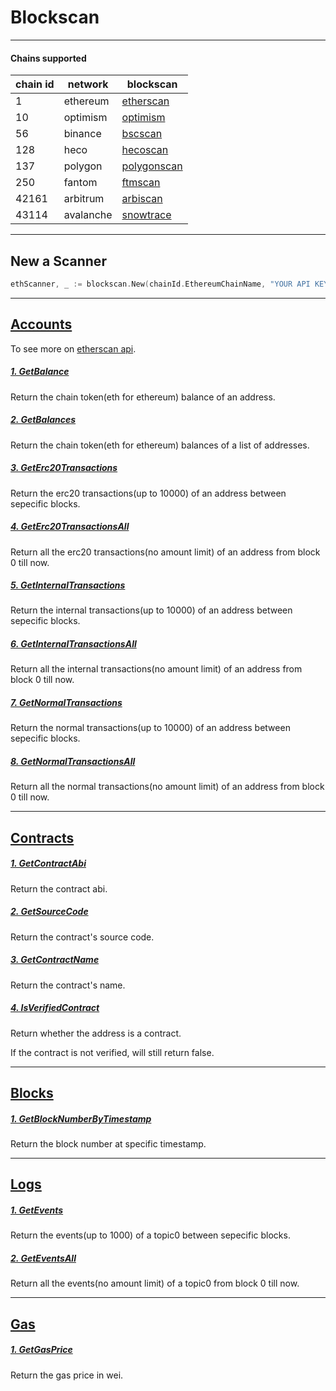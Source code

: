 # Blockscan

---

#### Chains supported

| chain id | network   | blockscan                                    |
| -------- | --------- | -------------------------------------------- |
| 1        | ethereum  | [etherscan](https://etherscan.io/)           |
| 10       | optimism  | [optimism](https://optimistic.etherscan.io/) |
| 56       | binance   | [bscscan](https://bscscan.com/)              |
| 128      | heco      | [hecoscan](https://hecoinfo.com/)            |
| 137      | polygon   | [polygonscan](https://polygonscan.com/)      |
| 250      | fantom    | [ftmscan](https://ftmscan.com/)              |
| 42161    | arbitrum  | [arbiscan](https://arbiscan.io/)             |
| 43114    | avalanche | [snowtrace](https://snowtrace.io/)           |

---

## New a Scanner

```go
ethScanner, _ := blockscan.New(chainId.EthereumChainName, "YOUR API KEY")
```

---

## [Accounts](./function_descriptions/accounts.md)

To see more on [etherscan api](https://docs.etherscan.io/api-endpoints/accounts).

##### [1. GetBalance](./function_descriptions/accounts.md)

Return the chain token(eth for ethereum) balance of an address.

##### [2. GetBalances](./function_descriptions/accounts.md)

Return the chain token(eth for ethereum) balances of a list of addresses.

##### [3. GetErc20Transactions](./function_descriptions/accounts.md)

Return the erc20 transactions(up to 10000) of an address between sepecific blocks.

##### [4. GetErc20TransactionsAll](./function_descriptions/accounts.md)

Return all the erc20 transactions(no amount limit) of an address from block 0 till now.

##### [5. GetInternalTransactions](./function_descriptions/accounts.md)

Return the internal transactions(up to 10000) of an address between sepecific blocks.

##### [6. GetInternalTransactionsAll](./function_descriptions/accounts.md)

Return all the internal transactions(no amount limit) of an address from block 0 till now.

##### [7. GetNormalTransactions](./function_descriptions/accounts.md)

Return the normal transactions(up to 10000) of an address between sepecific blocks.

##### [8. GetNormalTransactionsAll](./function_descriptions/accounts.md)

Return all the normal transactions(no amount limit) of an address from block 0 till now.

---

## [Contracts](./function_descriptions/contracts.md)

##### [1. GetContractAbi](./function_descriptions/contracts.md)

Return the contract abi.

##### [2. GetSourceCode](./function_descriptions/contracts.md)

Return the contract's source code.

##### [3. GetContractName](./function_descriptions/contracts.md)

Return the contract's name.

##### [4. IsVerifiedContract](./function_descriptions/contracts.md)

Return whether the address is a contract.

If the contract is not verified, will still return false.

---

## [Blocks](./function_descriptions/blocks.md)

##### [1. GetBlockNumberByTimestamp](./function_descriptions/blocks.md)

Return the block number at specific timestamp.

---

## [Logs](./function_descriptions/logs.md)

##### [1. GetEvents](./function_descriptions/logs.md)

Return the events(up to 1000) of a topic0 between sepecific blocks.

##### [2. GetEventsAll](./function_descriptions/logs.md)

Return all the events(no amount limit) of a topic0 from block 0 till now.

---

## [Gas](./function_descriptions/gas.md)

##### [1. GetGasPrice](./function_descriptions/gas.md)

Return the gas price in wei.
